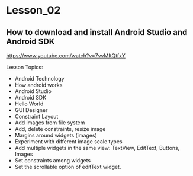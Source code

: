 # Lesson_02
  
  
  ## How to download and install Android Studio and Android SDK 
  
  https://www.youtube.com/watch?v=7vvMltQtfxY
  
      
  
  Lesson Topics:

 - Android Technology
 - How android works
 - Android Studio
 - Android SDK
 - Hello World
 - GUI Designer
 - Constraint Layout
 - Add images from file system
 - Add, delete constraints, resize image 
 - Margins around widgets (images)
 - Experiment with different image scale types
 - Add multiple widgets in the same view: TextView, EditText, Buttons, Images
 - Set constraints among widgets
 - Set the scrollable option of editText widget.
